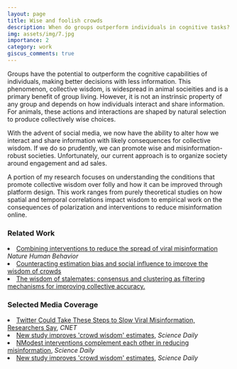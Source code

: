 ```yaml
---
layout: page
title: Wise and foolish crowds
description: When do groups outperform individuals in cognitive tasks? Combining experiments and theory, this line of research examine fundamental principles underlying collective wisdom across human and animal groups.
img: assets/img/7.jpg
importance: 2
category: work
giscus_comments: true
---
```


Groups have the potential to outperform the cognitive capabilities of individuals, making better decisions with less information. This phenomenon, collective wisdom, is widespread in animal socieities and is a primary benefit of group living. However, it is not an instrinsic property of any group and depends on how individuals interact and share information. For animals, these actions and interactions are shaped by natural selection to produce collectively wise choices.

With the advent of social media, we now have the ability to alter how we interact and share information with likely consequences for collective wisdom. If we do so prudently, we can promote wise and misinformation-robust societies. Unfortunately, our current approach is to organize society around engagement and ad sales.

A portion of my research focuses on understanding the conditions that promote collective wisdom over folly and how it can be improved through platform design. This work ranges from purely theoretical studies on how spatial and temporal correlations impact wisdom to empirical work on the consequences of polarization and interventions to reduce misinformation online.



<h3>Related Work</h3>

<li><a href="https://www.nature.com/articles/s41562-022-01388-6">Combining interventions to reduce the spread of viral misinformation</a> <i>Nature Human Behavior</i></li>
<li><a href="https://royalsocietypublishing.org/doi/full/10.1098/rsif.2018.0130">Counteracting estimation bias and social influence to improve the wisdom of crowds</a></li>
<li><a href="https://royalsocietypublishing.org/doi/full/10.1098/rspb.2020.1802">The wisdom of stalemates: consensus and clustering as filtering mechanisms for improving collective accuracy.</a></li>

<h3>Selected Media Coverage</h3>
<li><a href="https://www.cnet.com/news/misinformation/twitter-could-take-these-steps-to-slow-viral-misinformation-researchers-say/#ftag=CAD590a51e">Twitter Could Take These Steps to Slow Viral Misinformation, Researchers Say</a>, <i>CNET</i></li>
<li><a href="https://www.sciencedaily.com/releases/2018/04/180418092038.htm">New study improves 'crowd wisdom' estimates</a>, <i>Science Daily</i></li>
<li><a href="https://www.nature.com/articles/s41562-022-01389-5">NModest interventions complement each other in reducing misinformation</a>, <i>Science Daily</i></li>
<li><a href="https://www.sciencedaily.com/releases/2018/04/180418092038.htm">New study improves 'crowd wisdom' estimates</a>, <i>Science Daily</i></li>
